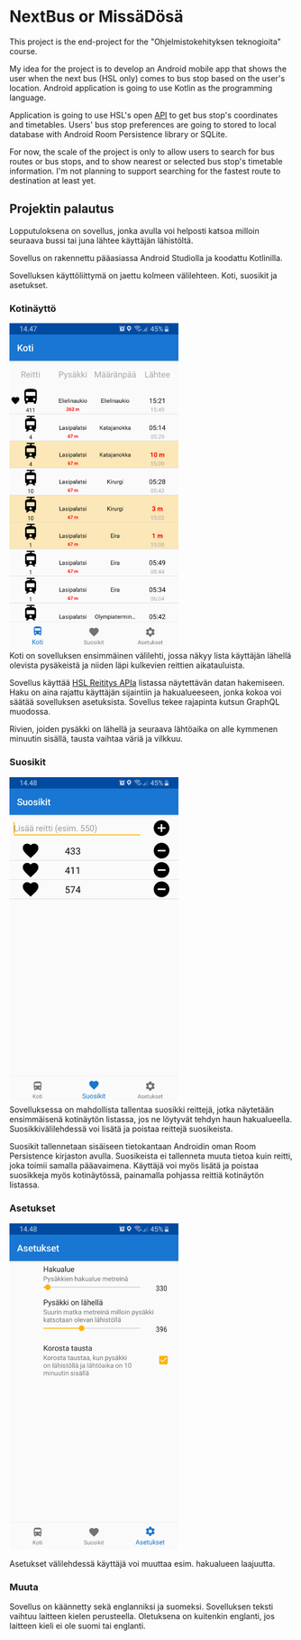 # NextBus or MissäDösä 

This project is the end-project for the "Ohjelmistokehityksen teknogioita" course.

My idea for the project is to develop an Android mobile app that shows the user when the next bus (HSL only) comes to bus stop based on the user's location. Android application is going to use Kotlin as the programming language.

Application is going to use HSL's open [API](https://www.hsl.fi/avoindata) to get bus stop's coordinates and timetables.
Users' bus stop preferences are going to stored to local database with Android Room Persistence library or SQLite.

For now, the scale of the project is only to allow users to search for bus routes or bus stops, and to show nearest or selected bus stop's timetable information. I'm not planning to support searching for the fastest route to destination at least yet.

## Projektin palautus
Lopputuloksena on sovellus, jonka avulla voi helposti katsoa milloin seuraava bussi tai juna lähtee käyttäjän lähistöltä.

Sovellus on rakennettu pääasiassa Android Studiolla ja koodattu Kotlinilla.

Sovelluksen käyttöliittymä on jaettu kolmeen välilehteen. Koti, suosikit ja asetukset.

### Kotinäyttö
<img src="images/nextbus_screenshot2.png" alt="Koti" width="300"/><br>
Koti on sovelluksen ensimmäinen välilehti, jossa näkyy lista käyttäjän lähellä olevista pysäkeistä ja niiden läpi kulkevien reittien aikatauluista.

Sovellus käyttää [HSL Reititys APIa](https://digitransit.fi/en/developers/apis/1-routing-api/) listassa näytettävän datan hakemiseen. Haku on aina rajattu käyttäjän sijaintiin ja hakualueeseen, jonka kokoa voi säätää sovelluksen asetuksista. Sovellus tekee rajapinta kutsun GraphQL muodossa.

Rivien, joiden pysäkki on lähellä ja seuraava lähtöaika on alle kymmenen minuutin sisällä, tausta vaihtaa väriä ja vilkkuu.

### Suosikit
<img src="images/nextbus_screenshot3.png" alt="Suosikit" width="300"/><br>
Sovelluksessa on mahdollista tallentaa suosikki reittejä, jotka näytetään ensimmäisenä kotinäytön listassa, jos ne löytyvät tehdyn haun hakualueella.
Suosikkivälilehdessä voi lisätä ja poistaa reittejä suosikeista.

Suosikit tallennetaan sisäiseen tietokantaan Androidin oman Room Persistence kirjaston avulla. Suosikeista ei tallenneta muuta tietoa kuin reitti, joka toimii samalla pääavaimena.
Käyttäjä voi myös lisätä ja poistaa suosikkeja myös kotinäytössä, painamalla pohjassa reittiä kotinäytön listassa.

### Asetukset
<img src="images/nextbus_screenshot4.png" alt="Asetukset" width="300"/><br>

Asetukset välilehdessä käyttäjä voi muuttaa esim. hakualueen laajuutta. 

### Muuta
Sovellus on käännetty sekä englanniksi ja suomeksi. Sovelluksen teksti vaihtuu laitteen kielen perusteella. Oletuksena on kuitenkin englanti, jos laitteen kieli ei ole suomi tai englanti.



